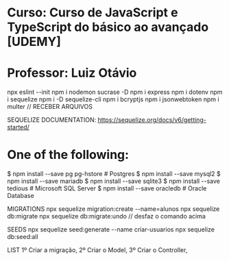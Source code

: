 # Curso: Curso de JavaScript e TypeScript do básico ao avançado [UDEMY]
# Professor: Luiz Otávio

npx eslint --init
npm i nodemon sucrase -D
npm i express
npm i dotenv
npm i sequelize
npm i -D sequelize-cli
npm i bcryptjs
npm i jsonwebtoken
npm i multer // RECEBER ARQUIVOS


SEQUELIZE DOCUMENTATION: https://sequelize.org/docs/v6/getting-started/
# One of the following:
$ npm install --save pg pg-hstore # Postgres
$ npm install --save mysql2
$ npm install --save mariadb
$ npm install --save sqlite3
$ npm install --save tedious # Microsoft SQL Server
$ npm install --save oracledb # Oracle Database

MIGRATIONS
npx sequelize migration:create --name=alunos
npx sequelize db:migrate
npx sequelize db:migrate:undo // desfaz o comando acima

SEEDS
npx sequelize seed:generate --name criar-usuarios
npx sequelize db:seed:all

LIST
1º Criar a migração,
2º Criar o Model,
3º Criar o Controller,
